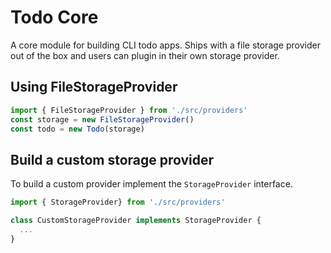 # Todo Core

A core module for building CLI todo apps. Ships with a file storage provider out of the box and users can plugin in their own storage provider.

## Using FileStorageProvider

```ts
import { FileStorageProvider } from './src/providers'
const storage = new FileStorageProvider()
const todo = new Todo(storage)
```

## Build a custom storage provider

To build a custom provider implement the `StorageProvider` interface.

```ts
import { StorageProvider} from './src/providers'

class CustomStorageProvider implements StorageProvider {
  ...
}
```
